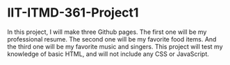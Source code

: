 # IIT-ITMD-361-Project1
In this project, I will make three Github pages. The first one will be my professional resume. The second one will be my favorite food items. And the third one will be my favorite music and singers. This project will test my knowledge of basic HTML, and will not include any CSS or JavaScript.
